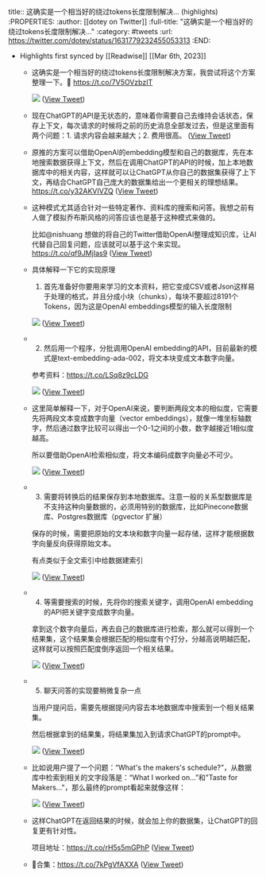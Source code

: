 title:: 这确实是一个相当好的绕过tokens长度限制解决... (highlights)
:PROPERTIES:
:author: [[dotey on Twitter]]
:full-title: "这确实是一个相当好的绕过tokens长度限制解决..."
:category: #tweets
:url: https://twitter.com/dotey/status/1631779232455053313
:END:

- Highlights first synced by [[Readwise]] [[Mar 6th, 2023]]
	- 这确实是一个相当好的绕过tokens长度限制解决方案，我尝试将这个方案整理一下。🧵 https://t.co/7V5OVzbzIT 
	  
	  ![](https://pbs.twimg.com/media/FqU-kCWXsAQLNnZ.jpg) ([View Tweet](https://twitter.com/dotey/status/1631779232455053313))
	- 现在ChatGPT的API是无状态的，意味着你需要自己去维持会话状态，保存上下文，每次请求的时候将之前的历史消息全部发过去，但是这里面有两个问题：1. 请求内容会越来越大；2. 费用很高。 ([View Tweet](https://twitter.com/dotey/status/1631779235592380418))
	- 原推的方案可以借助OpenAI的embedding模型和自己的数据库，先在本地搜索数据获得上下文，然后在调用ChatGPT的API的时候，加上本地数据库中的相关内容，这样就可以让ChatGPT从你自己的数据集获得了上下文，再结合ChatGPT自己庞大的数据集给出一个更相关的理想结果。 https://t.co/y32AKVIVZQ ([View Tweet](https://twitter.com/dotey/status/1631779237769166849))
	- 这种模式尤其适合针对一些特定著作、资料库的搜索和问答。我想之前有人做了模拟乔布斯风格的问答应该也是基于这种模式来做的。
	  
	  比如@nishuang 想做的将自己的Twitter借助OpenAI整理成知识库，让AI代替自己回复问题，应该就可以基于这个来实现。 https://t.co/qf9JMjIas9 ([View Tweet](https://twitter.com/dotey/status/1631779239534948352))
	- 具体解释一下它的实现原理
	  
	  1. 首先准备好你要用来学习的文本资料，把它变成CSV或者Json这样易于处理的格式，并且分成小块（chunks），每块不要超过8191个Tokens，因为这是OpenAI embeddings模型的输入长度限制 
	  
	  ![](https://pbs.twimg.com/media/FqU-kxhWIAAq6GM.jpg) ([View Tweet](https://twitter.com/dotey/status/1631779244408750082))
	- 2. 然后用一个程序，分批调用OpenAI embedding的API，目前最新的模式是text-embedding-ada-002，将文本块变成文本数字向量。
	  
	  参考资料：https://t.co/LSq8z9cLDG 
	  
	  ![](https://pbs.twimg.com/media/FqU-lDoXgAADsXa.jpg) ([View Tweet](https://twitter.com/dotey/status/1631779249941106688))
	- 这里简单解释一下，对于OpenAI来说，要判断两段文本的相似度，它需要先将两段文本变成数字向量（vector embeddings），就像一堆坐标轴数字，然后通过数字比较可以得出一个0-1之间的小数，数字越接近1相似度越高。
	  
	  所以要借助OpenAI检索相似度，将文本编码成数字向量必不可少。 
	  
	  ![](https://pbs.twimg.com/media/FqU-lYCWcAAuEHk.jpg) ([View Tweet](https://twitter.com/dotey/status/1631779254227591173))
	- 3. 需要将转换后的结果保存到本地数据库。注意一般的关系型数据库是不支持这种向量数据的，必须用特别的数据库，比如Pinecone数据库、Postgres数据库（pgvector 扩展）
	  
	  保存的时候，需要把原始的文本块和数字向量一起存储，这样才能根据数字向量反向获得原始文本。
	  
	  有点类似于全文索引中给数据建索引 
	  
	  ![](https://pbs.twimg.com/media/FqU-lnOXsAMWHgM.jpg) ([View Tweet](https://twitter.com/dotey/status/1631779258853908481))
	- 4. 等需要搜索的时候，先将你的搜索关键字，调用OpenAI embedding的API把关键字变成数字向量。
	  
	  拿到这个数字向量后，再去自己的数据库进行检索，那么就可以得到一个结果集，这个结果集会根据匹配的相似度有个打分，分越高说明越匹配，这样就可以按照匹配度倒序返回一个相关结果。 
	  
	  ![](https://pbs.twimg.com/media/FqU-l5NWcAA6u7u.jpg) ([View Tweet](https://twitter.com/dotey/status/1631779262893027329))
	- 5. 聊天问答的实现要稍微复杂一点
	  
	  当用户提问后，需要先根据提问内容去本地数据库中搜索到一个相关结果集。
	  
	  然后根据拿到的结果集，将结果集加入到请求ChatGPT的prompt中。 
	  
	  ![](https://pbs.twimg.com/media/FqU-mJIXoAA59IN.jpg) ([View Tweet](https://twitter.com/dotey/status/1631779267716476928))
	- 比如说用户提了一个问题：“What's the makers's schedule?”，从数据库中检索到相关的文字段落是：“What I worked on...”和"Taste for Makers..."，那么最终的prompt看起来就像这样： 
	  
	  ![](https://pbs.twimg.com/media/FqU-meSWAAY0qPq.jpg) ([View Tweet](https://twitter.com/dotey/status/1631779274037272577))
	- 这样ChatGPT在返回结果的时候，就会加上你的数据集，让ChatGPT的回复更有针对性。
	  
	  项目地址：https://t.co/rH5s5mGPhP ([View Tweet](https://twitter.com/dotey/status/1631779276600012801))
	- 🧵合集：https://t.co/7kPgVfAXXA ([View Tweet](https://twitter.com/dotey/status/1631779608340168704))
